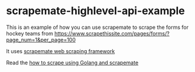 # scrapemate-highlevel-api-example

This is an example of how you can use scrapemate to scrape the forms for 
hockey teams from https://www.scrapethissite.com/pages/forms/?page_num=1&per_page=100

It uses [scrapemate web scraping framework](https://github.com/gosom/scrapemate)


Read the [how to scrape using Golang and scrapemate](https://blog.gkomninos.com/golang-web-scraping-using-scrapemate)
